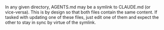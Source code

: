 In any given directory, AGENTS.md may be a symlink to CLAUDE.md (or vice-versa).
This is by design so that both files contain the same content.
If tasked with updating one of these files, just edit one of them and expect the other to stay in sync by virtue of the symlink.
